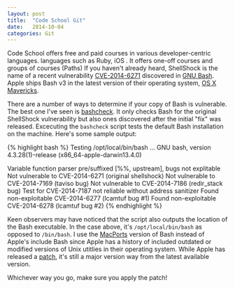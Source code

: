 ```yaml
---
layout: post
title:  "Code School Git"
date:   2014-10-04
categories: Git
---
```

Code School offers free and paid courses in various developer-centric languages. languages such as Ruby, iOS . It offers one-off courses and groups of courses (Paths) 
If you haven't already heard, ShellShock is the name of a recent vulnerability [CVE-2014-6271][CVE] discovered in [GNU Bash][GNU Bash]. Apple ships Bash v3 in the latest version of their operating system, [OS X Mavericks][OS X].

There are a number of ways to determine if your copy of Bash is vulnerable. The best one I've seen is [bashcheck][bashcheck]. It only checks Bash for the original ShellShock vulnerability but also ones discovered after the initial "fix" was released. Excecuting the `bashcheck` script tests the default Bash installation on the machine. Here's some sample output:

{% highlight bash %}
Testing /opt/local/bin/bash ...
GNU bash, version 4.3.28(1)-release (x86_64-apple-darwin13.4.0)

Variable function parser pre/suffixed [%%, upstream], bugs not explitable
Not vulnerable to CVE-2014-6271 (original shellshock)
Not vulnerable to CVE-2014-7169 (taviso bug)
Not vulnerable to CVE-2014-7186 (redir_stack bug)
Test for CVE-2014-7187 not reliable without address sanitizer
Found non-exploitable CVE-2014-6277 (lcamtuf bug #1)
Found non-exploitable CVE-2014-6278 (lcamtuf bug #2)
{% endhighlight %}

Keen observers may have noticed that the script also outputs the location of the Bash executable. In the case above, it's `/opt/local/bin/bash` as opposed to `/bin/bash`. I use the [MacPorts][MacPorts] version of Bash instead of Apple's include Bash since Apple has a history of included outdated or modified versions of Unix utitlies in their operating system. While Apple has released a [patch][Apple Bash update], it's still a major version way from the latest available version.

Whichever way you go, make sure you apply the patch!

[bashcheck]:          https://github.com/hannob/bashcheck
[CVE]:                http://web.nvd.nist.gov/view/vuln/detail?vulnId=CVE-2014-6271
[GNU Bash]:           https://www.gnu.org/software/bash/
[OS X]:               http://www.apple.com/osx/
[MacPorts]:           http://www.macports.org
[Apple Bash update]:  http://support.apple.com/kb/DL1769
